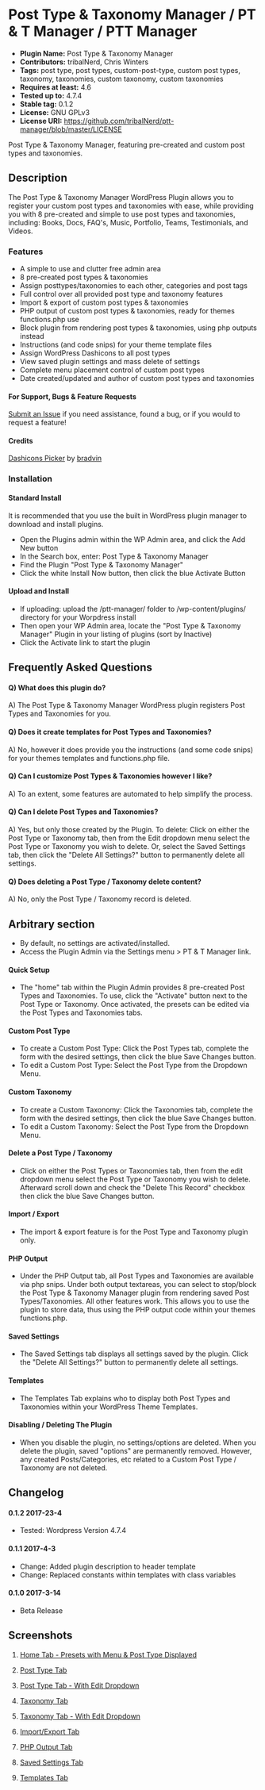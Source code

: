 # Post Type & Taxonomy Manager / PT & T Manager / PTT Manager
* **Plugin Name:** Post Type & Taxonomy Manager
* **Contributors:** tribalNerd, Chris Winters
* **Tags:** post type, post types, custom-post-type, custom post types, taxonomy, taxonomies, custom taxonomy, custom taxonomies
* **Requires at least:** 4.6
* **Tested up to:** 4.7.4
* **Stable tag:** 0.1.2
* **License:** GNU GPLv3
* **License URI:** https://github.com/tribalNerd/ptt-manager/blob/master/LICENSE

Post Type & Taxonomy Manager, featuring pre-created and custom post types and taxonomies.


## Description

The Post Type & Taxonomy Manager WordPress Plugin allows you to register your custom post types and taxonomies with ease, while providing you with 8 pre-created and simple to use post types and taxonomies, including: Books, Docs, FAQ's, Music, Portfolio, Teams, Testimonials, and Videos.

### Features
* A simple to use and clutter free admin area
* 8 pre-created post types & taxonomies
* Assign posttypes/taxonomies to each other, categories and post tags
* Full control over all provided post type and taxonomy features
* Import & export of custom post types & taxonomies
* PHP output of custom post types & taxonomies, ready for themes functions.php use
* Block plugin from rendering post types & taxonomies, using php outputs instead
* Instructions (and code snips) for your theme template files
* Assign WordPress Dashicons to all post types
* View saved plugin settings and mass delete of settings
* Complete menu placement control of custom post types
* Date created/updated and author of custom post types and taxonomies

#### For Support, Bugs & Feature Requests

[Submit an Issue](https://github.com/tribalNerd/my-starter-plugin/issues) if you need assistance, found a bug, or if you would to request a feature!

#### Credits

[Dashicons Picker](https://github.com/bradvin/dashicons-picker/) by [bradvin](https://github.com/bradvin)


### Installation

#### Standard Install

It is recommended that you use the built in WordPress plugin manager to download and install plugins.

* Open the Plugins admin within the WP Admin area, and click the Add New button
* In the Search box, enter: Post Type & Taxonomy Manager
* Find the Plugin "Post Type & Taxonomy Manager"
* Click the white Install Now button, then click the blue Activate Button

#### Upload and Install

* If uploading: upload the /ptt-manager/ folder to /wp-content/plugins/ directory for your Worpdress install
* Then open your WP Admin area, locate the "Post Type & Taxonomy Manager" Plugin in your listing of plugins (sort by Inactive)
* Click the Activate link to start the plugin


## Frequently Asked Questions

#### Q) What does this plugin do?

A) The Post Type & Taxonomy Manager WordPress plugin registers Post Types and Taxonomies for you.

#### Q) Does it create templates for Post Types and Taxonomies?

A) No, however it does provide you the instructions (and some code snips) for your themes templates and functions.php file.

#### Q) Can I customize Post Types & Taxonomies however I like?

A) To an extent, some features are automated to help simplify the process.

#### Q) Can I delete Post Types and Taxonomies?

A) Yes, but only those created by the Plugin. To delete: Click on either the Post Type or Taxonomy tab, then from the Edit dropdown menu select the Post Type or Taxonomy you wish to delete. Or, select the Saved Settings tab, then click the "Delete All Settings?" button to permanently delete all settings.

#### Q) Does deleting a Post Type / Taxonomy delete content?

A) No, only the Post Type / Taxonomy record is deleted.


## Arbitrary section

* By default, no settings are activated/installed.
* Access the Plugin Admin via the Settings menu > PT & T Manager link.

#### Quick Setup

* The "home" tab within the Plugin Admin provides 8 pre-created Post Types and Taxonomies. To use, click the "Activate" button next to the Post Type or Taxonomy. Once activated, the presets can be edited via the Post Types and Taxonomies tabs.

#### Custom Post Type

* To create a Custom Post Type: Click the Post Types tab, complete the form with the desired settings, then click the blue Save Changes button.
* To edit a Custom Post Type: Select the Post Type from the Dropdown Menu.

#### Custom Taxonomy

* To create a Custom Taxonomy:  Click the Taxonomies tab, complete the form with the desired settings, then click the blue Save Changes button.
* To edit a Custom Taxonomy: Select the Post Type from the Dropdown Menu.

#### Delete a Post Type / Taxonomy

* Click on either the Post Types or Taxonomies tab, then from the edit dropdown menu select the Post Type or Taxonomy you wish to delete. Afterward scroll down and check the "Delete This Record" checkbox then click the blue Save Changes button.

#### Import / Export

* The import & export feature is for the Post Type and Taxonomy plugin only.

#### PHP Output

* Under the PHP Output tab, all Post Types and Taxonomies are available via php snips. Under both output textareas, you can select to stop/block the Post Type & Taxonomy Manager plugin from rendering saved Post Types/Taxonomies. All other features work. This allows you to use the plugin to store data, thus using the PHP output code within your themes functions.php.

#### Saved Settings

* The Saved Settings tab displays all settings saved by the plugin. Click the "Delete All Settings?" button to permanently delete all settings.

#### Templates

* The Templates Tab explains who to display both Post Types and Taxonomies within your WordPress Theme Templates.

#### Disabling / Deleting The Plugin

* When you disable the plugin, no settings/options are deleted. When you delete the plugin, saved "options" are permanently removed. However, any created Posts/Categories, etc related to a Custom Post Type / Taxonomy are not deleted.


## Changelog

#### 0.1.2 2017-23-4

* Tested: Wordpress Version 4.7.4

#### 0.1.1 2017-4-3

* Change: Added plugin description to header template
* Change: Replaced constants within templates with class variables

#### 0.1.0 2017-3-14

* Beta Release


## Screenshots

1. [Home Tab - Presets with Menu & Post Type Displayed](https://github.com/tribalNerd/ptt-manager/blob/master/svn/assets/screenshot-1.png)

2. [Post Type Tab](https://github.com/tribalNerd/ptt-manager/blob/master/svn/assets/screenshot-2.png)

3. [Post Type Tab - With Edit Dropdown](https://github.com/tribalNerd/ptt-manager/blob/master/svn/assets/screenshot-3.png)

4. [Taxonomy Tab](https://github.com/tribalNerd/ptt-manager/blob/master/svn/assets/screenshot-4.png)

5. [Taxonomy Tab - With Edit Dropdown](https://github.com/tribalNerd/ptt-manager/blob/master/svn/assets/screenshot-5.png)

6. [Import/Export Tab](https://github.com/tribalNerd/ptt-manager/blob/master/svn/assets/screenshot-6.png)

7. [PHP Output Tab](https://github.com/tribalNerd/ptt-manager/blob/master/svn/assets/screenshot-7.png)

8. [Saved Settings Tab](https://github.com/tribalNerd/ptt-manager/blob/master/svn/assets/screenshot-8.png)

9. [Templates Tab](https://github.com/tribalNerd/ptt-manager/blob/master/svn/assets/screenshot-9.png)
